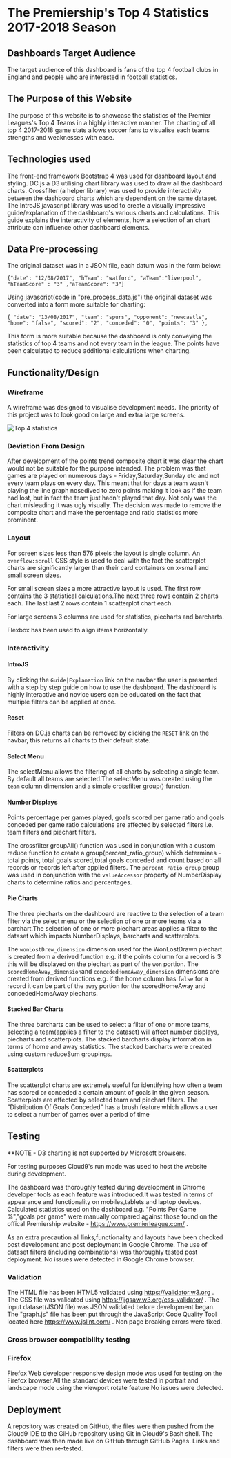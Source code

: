 # The Premiership's Top 4 Statistics 2017-2018 Season 

## Dashboards Target Audience 

The target audience of this dashboard is fans of the top 4 football clubs in England and people who are interested in football statistics.

## The Purpose of this Website

The purpose of this website is to showcase the statistics of the Premier Leagues's Top 4 Teams in a highly interactive manner. The charting of all top 4 2017-2018 game stats allows soccer fans to visualise each teams strengths and weaknesses with ease.

## Technologies used

The front-end framework Bootstrap 4 was used for dashboard layout and styling.
DC.js a D3 utilising chart library  was used to draw all the dashboard charts.
Crossfilter (a helper library) was used to provide interactivity between the dashboard charts which are dependent on the same dataset.
The IntroJS javascript library was used to create a visually impressive guide/explanation of the dashboard's various charts and calculations. This guide explains the interactivity of elements, how a selection of an chart attribute can influence other dashboard elements. 

## Data Pre-processing

The original dataset was in a JSON file, each datum was in the form below:

`{"date": "12/08/2017", "hTeam": "watford", "aTeam":"liverpool", "hTeamScore" : "3" ,"aTeamScore": "3"}`

Using javascript(code in "pre_process_data.js") the original dataset was converted into a form more suitable for charting:

`{ "date": "13/08/2017", "team": "spurs", "opponent": "newcastle", "home": "false", "scored": "2", "conceded": "0", "points": "3" },`

This form is more suitable because the dashboard is only conveying the statistics of top 4 teams and not every team in the league. The points have been calculated to reduce additional calculations when charting. 

## Functionality/Design

### Wireframe
A wireframe was designed to visualise development needs. The priority of this project was to look good on large and extra large screens.

![Top 4 statistics](mockups/big_mockup.JPG)

### Deviation From Design
After development of the points trend composite chart it was clear the chart would not be suitable for the purpose intended. The problem was that games are played on numerous days - Friday,Saturday,Sunday etc and not every team plays on every day. This meant that for days a team wasn't playing the line graph nosedived to zero points making it look as if the team had lost, but in fact the team just hadn't played that day. Not only was the chart misleading it was ugly visually. The decision was made to remove the composite chart and make the percentage and ratio statistics more prominent. 

### Layout   

For screen sizes less than 576 pixels the layout is single column. An `overflow:scroll` CSS style is used to deal with the fact the scatterplot charts are significantly larger than their card containers on x-small and small screen sizes.

For small screen sizes a more attractive layout is used. The first row contains the 3 statistical calculations.The next three rows contain 2 charts each. The last last 2 rows contain 1 scatterplot chart each.

For large screens 3 columns are used for statistics, piecharts and barcharts.

Flexbox has been used to align items horizontally.

### Interactivity


#### IntroJS

By clicking the `Guide|Explanation` link on the navbar the user is presented with a step by step guide on how to use the dashboard. The dashboard is highly interactive and novice users can be educated on the fact that multiple filters can be applied at once.


#### Reset

Filters on DC.js charts can be removed by clicking the `RESET` link on the navbar, this returns all charts to their default state.

#### Select Menu

The selectMenu allows the filtering of all charts by selecting a single team. By default all teams are selected.The selectMenu was created using the `team` column dimension and a simple crossfilter group() function. 

#### Number Displays

Points percentage per games played, goals scored per game ratio and goals conceded per game ratio calculations are affected by selected filters i.e. team filters and piechart filters. 

The crossfilter groupAll() function was used in conjunction with a custom reduce function to create a group(percent_ratio_group) which determines - total points, total goals scored,total goals conceded and count based on all records or records left after applied filters.
The `percent_ratio_group` group was used in conjunction with the `valueAccessor` property of NumberDisplay charts to determine ratios and percentages.

#### Pie Charts

The three piecharts on the dashboard are reactive to the selection of a team filter via the select menu or the selection of one or more teams via a barchart.The selection of one or more piechart areas applies a filter to the dataset which impacts NumberDisplays, barcharts and scatterplots.

The `wonLostDrew_dimension` dimension used for the WonLostDrawn piechart  is created from a derived function e.g. if the points column for a record is 3 this will be displayed on the piechart as part of the `won` portion.
The `scoredHomeAway_dimension`and `concededHomeAway_dimension` dimensions are created from  derived functions e.g. if the home column has `false` for a record it can be part of the `away` portion for the scoredHomeAway and concededHomeAway piecharts.

#### Stacked Bar Charts

The three barcharts can be used to select a filter of one or more teams, selecting a team(applies a filter to the dataset) will affect number displays, piecharts and scatterplots. The stacked barcharts display information in terms of home and away statistics.
The stacked barcharts were created using custom reduceSum groupings.

#### Scatterplots

The scatterplot charts are extremely useful for identifying how often a team has scored or conceded a certain amount of goals in the given season. Scatterplots are affected by selected team and piechart filters. The "Distribution Of Goals Conceded" has a brush feature which allows a user to select a number of games over a period of time   

## Testing

**NOTE - D3 charting is not supported by Microsoft browsers. 

For testing purposes Cloud9's run mode was used to host the website during development.

The dashboard was thoroughly tested during development in Chrome developer tools as each feature was introduced.It was tested in terms of appearance and functionality on mobiles,tablets and laptop devices. Calculated statistics used on the dashboard e.g. "Points Per Game %","goals per game" were manually compared against those found on the offical Premiership website - https://www.premierleague.com/ .

As an extra precaution all links,functionality and layouts have been checked post development and post deployment in Google Chrome. The use of dataset filters (including combinations) was thoroughly tested post deployment.
No issues were detected in Google Chrome browser.

### Validation

The HTML file has been HTML5 validated using https://validator.w3.org . The CSS file was validated using https://jigsaw.w3.org/css-validator/  . The input dataset(JSON file) was JSON validated before development began.
The "graph.js" file has been put through the JavaScript Code Quality Tool located here https://www.jslint.com/ . Non page breaking errors were fixed. 

### Cross browser compatibility testing


### Firefox
Firefox Web developer responsive design mode was used for testing on the Firefox browser.All the standard devices were tested in portrait and landscape mode using the viewport rotate feature.No issues were detected.


## Deployment 

A repository was created on GitHub, the files were then pushed from the Cloud9 IDE to the GiHub repository using Git in Cloud9's Bash shell.
The dashboard was then made live on GitHub through GitHub Pages. Links and filters were then re-tested.
